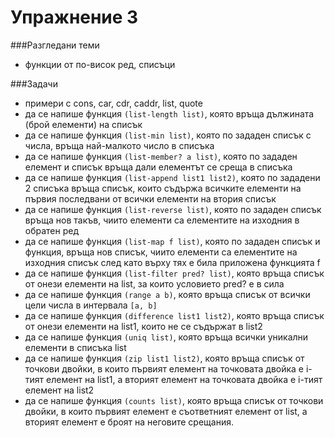 Упражнение 3
=========

###Разгледани теми
- функции от по-висок ред, списъци

###Задачи
- примери с cons, car, cdr, caddr, list, quote
- да се напише функция `(list-length list)`, която връща дължината (брой елементи) на списък
- да се напише функция `(list-min list)`, която по зададен списък с числа, връща най-малкото число в списъка
- да се напише функция `(list-member? a list)`, която по зададен елемент и списък връща дали елементът се среща в списъка
- да се напише функция `(list-append list1 list2)`, която по зададени 2 списъка връща списък, които съдържа всичките елементи на първия последвани от всички елементи на втория списък
- да се напише функция `(list-reverse list)`, която по зададен списък връща нов такъв, чиито елементи са елементите на изходния в обратен ред
- да се напише функция `(list-map f list)`, която по зададен списък и функция, връща нов списък, чиито елементи са елементите на изходния списък след като върху тях е била приложена функцията f
- да се напише функция `(list-filter pred? list)`, която връща списък от онези елементи на list, за които условието pred? е в сила
- да се напише функция `(range a b)`, която връща списък от всички цели числа в интервала `[a, b]`
- да се напише функция `(difference list1 list2)`, която връща списък от онези елементи на list1, които не се съдържат в list2
- да се напише функция `(uniq list)`, която връща всички уникални елементи в списъка list
- да се напише функция `(zip list1 list2)`, която връща списък от точкови двойки, в които първият елемент на точковата двойка е i-тият елемент на list1, а вторият елемент на точковата двойка е i-тият елемент на list2 
- да се напише функция `(counts list)`, която връща списък от точкови двойки, в които първият елемент е съответният елемент от list, а вторият елемент е броят на неговите срещания.
